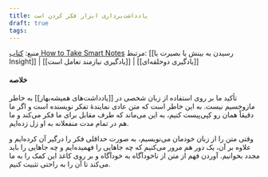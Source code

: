 ```yaml
---
title: یادداشت‌برداری ابزار فکر کردن است
draft: true
tags:
---
```

منبع: [کتاب How to Take Smart Notes](https://fortelabs.co/blog/how-to-take-smart-notes/)
مرتبط: [[رسیدن به بینش یا بصیرت یا Insight]] | [[یادگیری نیازمند تعامل است]] | [[یادگیری دوحلقه‌ای]] 

#### خلاصه

تأکید ما بر روی استفاده از زبان شخصی در [[یادداشت‌های همیشه‌بهار]] به خاطر مازوخسیم نیست. به این خاطر است که متن عادی نمایندهٔ تفکر نویسنده است و اگر ما دقیقاً همان رو کپی‌پیست کنیم، به این می‌ماند که طرف مقابل برای ما فکر می‌کند و ما هم در تمام مدت منفعلانه به او زل زده‌ایم.

وقتی متن را از زبان خودمان می‌نویسیم، به صورت حداقلی فکر را درگیر آن کرده‌ایم و علاوه بر آن، یک دور هم مرور می‌کنیم که چه جاهایی را فهمیده‌ایم و چه جاهایی را باید مجدد بخوانیم. آوردن فهم از متن از ناخودآگاه به خودآگاه و بر روی کاغذ این کمک را به ما می‌کند تا آن را به راحتی تثبیت کنیم.